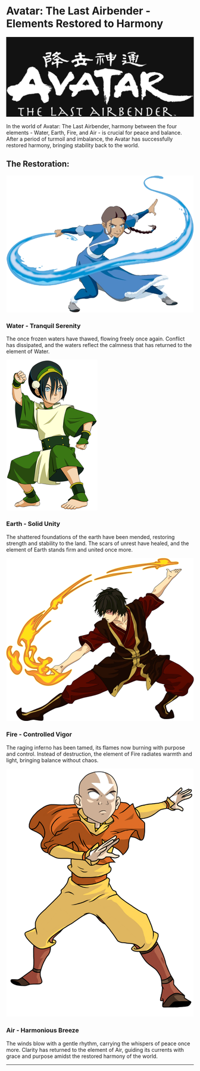 # Avatar: The Last Airbender - Elements Restored to Harmony

![Avatar: The Last Airbender Logo](pics/avatar-logo.png)

In the world of Avatar: The Last Airbender, harmony between the four elements - Water, Earth, Fire, and Air - is crucial for peace and balance. After a period of turmoil and imbalance, the Avatar has successfully restored harmony, bringing stability back to the world.

## The Restoration:

![Water](pics/katara/katara-waterbender.webp)
### Water - Tranquil Serenity
The once frozen waters have thawed, flowing freely once again. Conflict has dissipated, and the waters reflect the calmness that has returned to the element of Water.

![Earth](pics/toph/toph-earthbender.png)
### Earth - Solid Unity
The shattered foundations of the earth have been mended, restoring strength and stability to the land. The scars of unrest have healed, and the element of Earth stands firm and united once more.

![Fire](pics/zuko/zuko-firebender.webp)
### Fire - Controlled Vigor
The raging inferno has been tamed, its flames now burning with purpose and control. Instead of destruction, the element of Fire radiates warmth and light, bringing balance without chaos.

![Air](pics/aang/aang-airbender.png)
### Air - Harmonious Breeze
The winds blow with a gentle rhythm, carrying the whispers of peace once more. Clarity has returned to the element of Air, guiding its currents with grace and purpose amidst the restored harmony of the world.


-------------------
